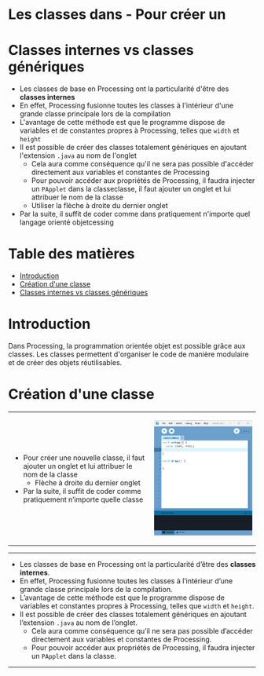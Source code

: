 # Les classes dans - Pour créer un
# Classes internes vs classes génériques

- Les classes de base en Processing ont la particularité d'être des **classes internes**
- En effet, Processing fusionne toutes les classes à l'intérieur d'une grande classe principale lors de la compilation
- L'avantage de cette méthode est que le programme dispose de variables et de constantes propres à Processing, telles que `width` et `height`
- Il est possible de créer des classes totalement génériques en ajoutant l'extension `.java` au nom de l'onglet
  - Cela aura comme conséquence qu'il ne sera pas possible d'accéder directement aux variables et constantes de Processing
  - Pour pouvoir accéder aux propriétés de Processing, il faudra injecter un `PApplet` dans la classeclasse, il faut ajouter un onglet et lui attribuer le nom de la classe
  - Utiliser la flèche à droite du dernier onglet
- Par la suite, il suffit de coder comme dans pratiquement n'importe quel langage orienté objetcessing <!-- omit in toc -->

# Table des matières <!-- omit in toc -->
- [Introduction](#introduction)
- [Création d'une classe](#création-dune-classe)
- [Classes internes vs classes génériques](#classes-internes-vs-classes-génériques)


# Introduction

Dans Processing, la programmation orientée objet est possible grâce aux classes. Les classes permettent d'organiser le code de manière modulaire et de créer des objets réutilisables.

# Création d'une classe

<table style="border: none;">

<tr>
<td>

- Pour créer une nouvelle classe, il faut ajouter un onglet et lui attribuer le nom de la classe
  - Flèche à droite du dernier onglet
- Par la suite, il suffit de coder comme pratiquement n’importe quelle classe

</td>
<td>

![alt text](assets/new_class.gif)

</td>
</tr>
</table>


---

- Les classes de base en Processing ont la particularité d’être des **classes internes**.
- En effet, Processing fusionne toutes les classes à l’intérieur d’une grande classe principale lors de la compilation.
- L’avantage de cette méthode est que le programme dispose de variables et constantes propres à Processing, telles que `width` et `height`.
- Il est possible de créer des classes totalement génériques en ajoutant l’extension `.java` au nom de l’onglet.
  - Cela aura comme conséquence qu’il ne sera pas possible d’accéder directement aux variables et constantes de Processing.
  - Pour pouvoir accéder aux propriétés de Processing, il faudra injecter un `PApplet` dans la classe.

---

